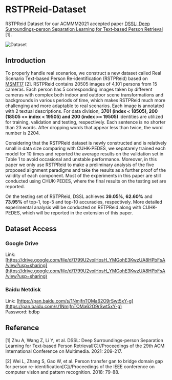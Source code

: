 # RSTPReid-Dataset
RSTPReid Dataset for our ACMMM2021 accepted paper [DSSL: Deep Surroundings-person Separation Learning for Text-based Person Retrieval](https://arxiv.org/abs/2109.05534) [1].  

![Dataset](https://github.com/NjtechCVLab/RSTPReid-Dataset/blob/main/MM2021Dataset.png)

## Introduction

To properly handle real scenarios, we construct a new dataset called Real Scenario Text-based Person Re-identification (RSTPReid) based on [MSMT17](https://openaccess.thecvf.com/content_cvpr_2018/papers/Wei_Person_Transfer_GAN_CVPR_2018_paper.pdf) [2]. RSTPReid contains 20505 images of 4,101 persons from 15 cameras. Each person has 5 corresponding images taken by different cameras with complex both indoor and outdoor scene transformations and backgrounds in various periods of time, which makes RSTPReid much more challenging and more adaptable to real scenarios. Each image is annotated with 2 textual descriptions. For data division, **3701 (index < 18505), 200 (18505 <= index < 19505) and 200 (index >= 19505)** identities are utilized for training, validation and testing, respectively. Each sentence is no shorter than 23 words. After dropping words that appear less than twice, the word number is 2204.

Considering that the RSTPReid dataset is newly constructed and is relatively small in data size comparing with CUHK-PEDES, we sepatarely trained each model for 10 times and reported the average results on the validation set in Table 1 to avoid occasional and unstable performance. Moreover, in this paper we only use RSTPReid to make a preliminary analysis of the five proposed alignment paradigms and take the results as a further proof of the validity of each component. Most of the experiments in this paper are still conducted using CHUK-PEDES, where the final results on the testing set are reported.

On the testing set of RSTPReid, DSSL achieves **39.05%**, **62.60%** and **73.95%** of top-1, top-5 and top-10 accuracies, respectively. More detailed experimental analysis will be conducted on RETPReid along with CUHK-PEDES, which will be reported in the extension of this paper.

## Dataset Access

### Google Drive
Link: [https://drive.google.com/file/d/1799U2voiHosH_YMGohE3KwzUA8HPbFsA/view?usp=sharing](https://drive.google.com/file/d/1799U2voiHosH_YMGohE3KwzUA8HPbFsA/view?usp=sharing)

### Baidu Netdisk
Link: [https://pan.baidu.com/s/1NmjfnTOMa62O9rSwt5xY-g](https://pan.baidu.com/s/1NmjfnTOMa62O9rSwt5xY-g)  
Password: bdbp  

## Reference

[1] Zhu A, Wang Z, Li Y, et al. DSSL: Deep Surroundings-person Separation Learning for Text-based Person Retrieval[C]//Proceedings of the 29th ACM International Conference on Multimedia. 2021: 209-217.

[2] Wei L, Zhang S, Gao W, et al. Person transfer gan to bridge domain gap for person re-identification[C]//Proceedings of the IEEE conference on computer vision and pattern recognition. 2018: 79-88.
